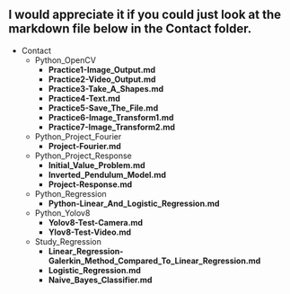 
## I would appreciate it if you could just look at the markdown file below in the Contact folder.

- Contact
  - Python_OpenCV
     - **Practice1-Image_Output.md**
     - **Practice2-Video_Output.md**
     - **Practice3-Take_A_Shapes.md**
     - **Practice4-Text.md**
     - **Practice5-Save_The_File.md**
     - **Practice6-Image_Transform1.md**
     - **Practice7-Image_Transform2.md**
   - Python_Project_Fourier
       - **Project-Fourier.md**
   - Python_Project_Response
     - **Initial_Value_Problem.md**
     - **Inverted_Pendulum_Model.md**
     - **Project-Response.md**
   - Python_Regression
     - **Python-Linear_And_Logistic_Regression.md**
   - Python_Yolov8
     - **Yolov8-Test-Camera.md**
     - **Ylov8-Test-Video.md**
   - Study_Regression
      - **Linear_Regression-Galerkin_Method_Compared_To_Linear_Regression.md**
      - **Logistic_Regression.md**
      - **Naive_Bayes_Classifier.md**




 
